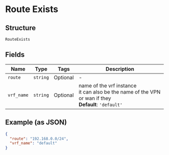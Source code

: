 
# Route Exists

## Structure

`RouteExists`

## Fields

| Name | Type | Tags | Description |
|  --- | --- | --- | --- |
| `route` | `string` | Optional | - |
| `vrf_name` | `string` | Optional | name of the vrf instance<br>it can also be the name of the VPN or wan if they<br>**Default**: `'default'` |

## Example (as JSON)

```json
{
  "route": "192.168.0.0/24",
  "vrf_name": "default"
}
```

